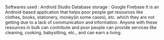 Softwares used : Android Studio 
Database storage : Google Firebase
It is an Android-based application that helps poor people get resources like clothes, books, stationery, money(in some cases), etc. which they are not getting due to a lack of communication and information. Anyone with these resources in bulk can contribute and poor people can provide services like cleaning, cooking, babysitting, etc., and can earn a living.
